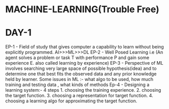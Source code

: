 # MACHINE-LEARNING(Trouble Free)
# DAY-1
EP-1 - Field of study that gives computer a capability to learn without being explicitly programmed.
        AI>>>ML>>>DL
EP-2 - Well Posed Learning i.e (An agent solves a problem or task T with performance P and gain some experience E.
       also called learning by experience)
EP-3 - Perspective of ML involves searching very large space of possible hypothesis(idea) and to determine one that best fits the observed data and any prior knowledge held by learner.
       Some issues in ML :- what algo to be used, how much training and testing data , what kinds of methods 
Ep-4 - Designing a learning system:- 4 steps 
      1. choosing the training experience.
      2. choosing the target function.
      3. choosing a representation for target function.
      4. choosing a learning algo for approximating the target function.
